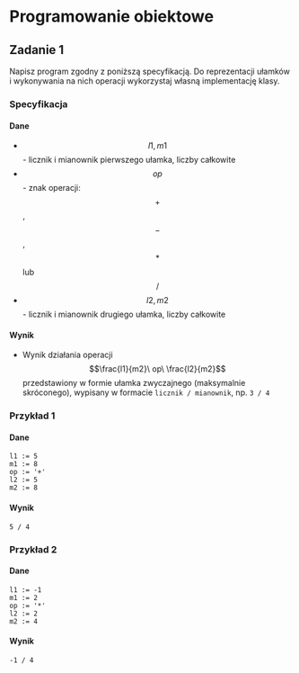 # Programowanie obiektowe

## Zadanie 1

Napisz program zgodny z poniższą specyfikacją. Do reprezentacji ułamków i wykonywania na nich operacji wykorzystaj własną implementację klasy.

### Specyfikacja

#### Dane

* $$l1, m1$$ - licznik i mianownik pierwszego ułamka, liczby całkowite
* $$op$$ - znak operacji: $$+$$, $$-$$, $$*$$ lub $$/$$
* $$l2, m2$$ - licznik i mianownik drugiego ułamka, liczby całkowite

#### Wynik

* Wynik działania operacji $$\frac{l1}{m2}\ op\ \frac{l2}{m2}$$ przedstawiony w formie ułamka zwyczajnego (maksymalnie skróconego), wypisany w formacie `licznik / mianownik`, np. `3 / 4`

### Przykład 1

#### Dane

```
l1 := 5
m1 := 8
op := '+'
l2 := 5
m2 := 8
```

#### Wynik

```
5 / 4
```

### Przykład 2

#### Dane

```
l1 := -1
m1 := 2
op := '*'
l2 := 2
m2 := 4
```

#### Wynik

```
-1 / 4
```
